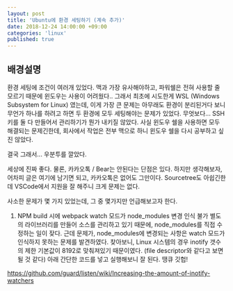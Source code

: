 ```yaml
---
layout: post
title: 'Ubuntu에 환경 세팅하기 (계속 추가)'
date: 2018-12-24 14:00:00 +09:00
categories: 'linux'
published: true
---
```


## 배경설명

환경 세팅에 조건이 여러개 있었다. 맥과 가장 유사해야하고, 파워쉘은 전혀 사용할 줄 모르기 때문에 윈도우는 사용이 어려웠다.. 그래서 최초에 시도한게 WSL (Windows Subsystem for Linux) 였는데, 이게 가장 큰 문제는 아무래도 환경이 분리된거다 보니 무언가 하나를 하려고 하면 두 환경에 모두 세팅해야는 문제가 있었다. 무엇보다... SSH키를 둘 다 만들어서 관리하기가 뭔가 내키질 않았다. 사실 윈도우 쉘을 사용하면 모두 해결되는 문제긴한데, 회사에서 작업은 전부 맥으로 하니 윈도우 쉘을 다시 공부하고 싶진 않았다.

결국 그래서... 우분투를 깔았다.

세상에 진짜 좋다. 물론, 카카오톡 / Bear는 안된다는 단점은 있다.
하지만 생각해보자, 어차피 글은 여기에 남기면 되고, 카카오톡은 없어도 그만이다. Sourcetree도 아쉽긴한데 VSCode에서 지원을 잘 해주니 크게 문제는 없다.

사소한 문제가 몇 가지 있었는데, 그 중 몇가지만 언급해보고자 한다.

1. NPM build 시에 webpack watch 모드가 node_modules 변경 인식 불가
   별도의 라이브러리를 만들어 소스를 관리하고 있기 때문에, node_modules를 직접 수정하는 일이 잦다. 근데 문제가, node_modules에 변경되는 사항은 watch 모드가 인식하지 못하는 문제를 발견하였다.
   찾아보니, Linux 시스템의 경우 inotify 갯수의 제한 기본값이 8192로 맞춰져있기 때문이였다. (file descriptor와 같다고 보면 될 것 같다)
   아래 간단한 코드를 넣고 실행해보니 잘 된다. 땡큐 깃헙!

https://github.com/guard/listen/wiki/Increasing-the-amount-of-inotify-watchers
